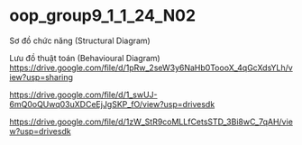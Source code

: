 
# oop_group9_1_1_24_N02

Sơ đồ chức năng (Structural Diagram)

Lưu đồ thuật toán (Behavioural Diagram)
https://drive.google.com/file/d/1pRw_2seW3y6NaHb0ToooX_4qGcXdsYLh/view?usp=sharing

https://drive.google.com/file/d/1_swUJ-6mQ0oQUwq03uXDCeEjJgSKP_fO/view?usp=drivesdk

https://drive.google.com/file/d/1zW_StR9coMLLfCetsSTD_3Bi8wC_7qAH/view?usp=drivesdk
